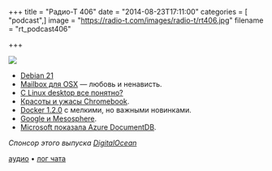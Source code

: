 +++
title = "Радио-Т 406"
date = "2014-08-23T17:11:00"
categories = [ "podcast",]
image = "https://radio-t.com/images/radio-t/rt406.jpg"
filename = "rt_podcast406"

+++

![](https://radio-t.com/images/radio-t/rt406.jpg)

* [Debian 21](https://bits.debian.org/2014/08/21-birthday-debian.html)
* [Mailbox для OSX](http://prsm.tc/yLi2pD) — любовь и ненависть.
* [С Linux desktop все понятно?](http://www.techrepublic.com/article/can-we-please-stop-talking-about-the-linux-desktop/?utm_campaign=buffer&utm_content=buffercf)
* [Красоты и ужасы Chromebook](http://www.omgchrome.com/three-myths-about-chrome-os-and-chromebooks/).
* [Docker 1.2.0](https://blog.docker.com/2014/08/announcing-docker-1-2-0/) с мелкими, но важными новинками.
* [Google и Mesosphere](http://venturebeat.com/2014/08/18/google-cloud-adds-easy-installation-of-mesospheres-hot-management-software/).
* [Microsoft показала Azure DocumentDB](http://gigaom.com/2014/08/21/microsoft-unveils-documentdb-a-nosql-database-built-for-azure/).

_Спонсор этого выпуска [DigitalOcean](https://do.co/radiot)_

[аудио](https://cdn.radio-t.com/rt_podcast406.mp3) • [лог чата](http://chat.radio-t.com/logs/radio-t-406.html)
<audio src="https://cdn.radio-t.com/rt_podcast406.mp3" preload="none"></audio>
